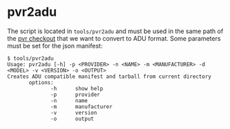 # pvr2adu

The script is located in ```tools/pvr2adu``` and must be used in the same path of the [pvr checkout](https://docs.pantahub.com/make-a-new-revision.html) that we want to convert to ADU format. Some parameters must be set for the json manifest:

```
$ tools/pvr2adu 
Usage: pvr2adu [-h] -p <PROVIDER> -n <NAME> -m <MANUFACTURER> -d <MODEL> -v <VERSION> -o <OUTPUT>
Creates ADU compatible manifest and tarball from current directory
       options:
              -h      show help
              -p      provider
              -n      name
              -m      manufacturer
              -v      version
              -o      output
```
